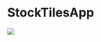 # StockTilesApp

![](https://s3.amazonaws.com/stocktilesappimage/Activity_Flow_Chart.png?X-Amz-Date=20150920T000143Z&X-Amz-Expires=300&X-Amz-Algorithm=AWS4-HMAC-SHA256&X-Amz-Signature=e6e39f7f28d5f94ac91c8d25ecfa33a922004fc690e02718c44070d8df352085&X-Amz-Credential=ASIAJKNSPRHX4E6L2TXQ/20150920/us-east-1/s3/aws4_request&X-Amz-SignedHeaders=Host&x-amz-security-token=AQoDYXdzEJn//////////wEakAK9hv3l7vptn1yCoODVGgDR%2BQEXqAxz70nDKQlOyPcq%2B7bb4HVSNfz14U/1I7p0uxwVIPiY9SJIYFnay2mSslRViiuHujonA6nAa2zlbV/xh1u2yuKfqgbzv2RCluGCynRu6DlbttsOr5aG0BzK2Acz3feJpXpzLhWzbBJbiw3EM84Jkt7RpgCJUqYM8T/4r1CEP2PXQZMhbLuipiBiZ4wvFRi8hp3Sld6B5HFUwB%2BYMitkFw684UuP19VLBfXWzpVFoQSNs6P5Jjb%2ByvYJICRenClIenHb1e6QmT5AVEnOm11uNA4%2Bo%2Bgz/8OExVxQJEohHK/fJcQN9%2BHNivg3kJAjU5CXrUklWDvDqNUVP8aciCC47vevBQ%3D%3D)
